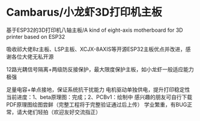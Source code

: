# Cambarus/小龙虾3D打印机主板
基于ESP32的3D打印机八轴主板/A kind of eight-axis motherboard for 3D printer based on ESP32

吸收祁大佬8z主板、LSP主板、XCJX-8AXIS等开源ESP32主板优点并改进，感谢各位大佬无私开源

12路光耦信号隔离+两级防反接保护，最大限度保护主板，如小龙虾一般适应能力极强

足量电容+单点接地，保证系统抗干扰能力
电机驱动单独供电，提升打印稳定性
当前进度：1、beta原理图：完成；2、PCBv1：绘制中
感兴趣的朋友可自行下载PDF原理图绘图尝鲜（完整工程将于完整验证通过后上传）
学业繁重，有BUG正常，请大佬们轻拍（欢迎友好交流指正）
